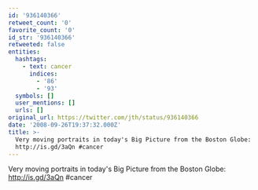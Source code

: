 ```yaml
---
id: '936140366'
retweet_count: '0'
favorite_count: '0'
id_str: '936140366'
retweeted: false
entities:
  hashtags:
    - text: cancer
      indices:
        - '86'
        - '93'
  symbols: []
  user_mentions: []
  urls: []
original_url: https://twitter.com/jth/status/936140366
date: '2008-09-26T19:37:32.000Z'
title: >-
  Very moving portraits in today's Big Picture from the Boston Globe:
  http://is.gd/3aQn #cancer
---
```


Very moving portraits in today's Big Picture from the Boston Globe: http://is.gd/3aQn #cancer